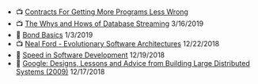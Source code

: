 - 📺 [Contracts For Getting More Programs Less Wrong](https://www.youtube.com/watch?v=lNITrPhl2_A)
- 📺 [The Whys and Hows of Database Streaming](https://www.youtube.com/watch?v=0K0fYHsFBZg) 3/16/2019
- 📃 [Bond Basics](https://www.investopedia.com/university/bonds) 1/3/2019
- 📺 [Neal Ford - Evolutionary Software Architectures](https://www.youtube.com/watch?v=CglSFhwbI3s) 12/22/2018
- 📃 [Speed in Software Development](https://www.targetprocess.com/articles/speed-in-software-development) 12/19/2018
- 📃 [Google: Designs, Lessons and Advice from Building Large Distributed Systems (2009)](https://www.cs.cornell.edu/projects/ladis2009/talks/dean-keynote-ladis2009.pdf) 12/17/2018
